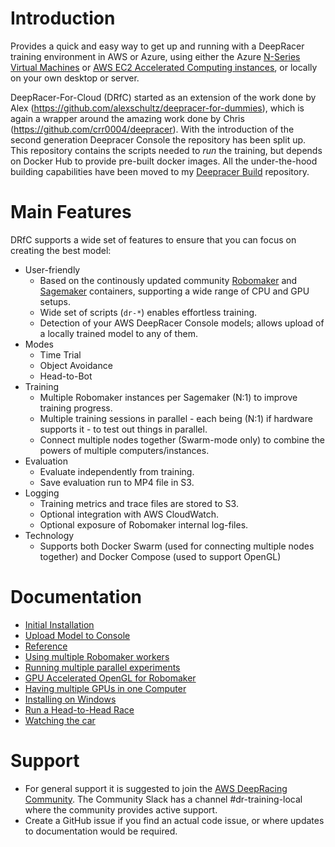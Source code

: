 # Introduction

Provides a quick and easy way to get up and running with a DeepRacer training environment in AWS or Azure, using either the Azure [N-Series Virtual Machines](https://docs.microsoft.com/en-us/azure/virtual-machines/windows/sizes-gpu) or [AWS EC2 Accelerated Computing instances](https://aws.amazon.com/ec2/instance-types/?nc1=h_ls#Accelerated_Computing), or locally on your own desktop or server.

DeepRacer-For-Cloud (DRfC) started as an extension of the work done by Alex (https://github.com/alexschultz/deepracer-for-dummies), which is again a wrapper around the amazing work done by Chris (https://github.com/crr0004/deepracer). With the introduction of the second generation Deepracer Console the repository has been split up. This repository contains the scripts needed to *run* the training, but depends on Docker Hub to provide pre-built docker images. All the under-the-hood building capabilities have been moved to my [Deepracer Build](https://github.com/aws-deepracer-community/deepracer) repository.

# Main Features

DRfC supports a wide set of features to ensure that you can focus on creating the best model:
* User-friendly
	* Based on the continously updated community [Robomaker](https://github.com/aws-deepracer-community/deepracer-simapp) and [Sagemaker](https://github.com/aws-deepracer-community/deepracer-sagemaker-container) containers, supporting a wide range of CPU and GPU setups.
	* Wide set of scripts (`dr-*`) enables effortless training.
	* Detection of your AWS DeepRacer Console models; allows upload of a locally trained model to any of them.
* Modes
	* Time Trial
	* Object Avoidance
	* Head-to-Bot
* Training
	* Multiple Robomaker instances per Sagemaker (N:1) to improve training progress.
	* Multiple training sessions in parallel - each being (N:1) if hardware supports it - to test out things in parallel.
	* Connect multiple nodes together (Swarm-mode only) to combine the powers of multiple computers/instances.
* Evaluation
	* Evaluate independently from training.
	* Save evaluation run to MP4 file in S3.
* Logging
	* Training metrics and trace files are stored to S3.
	* Optional integration with AWS CloudWatch.
	* Optional exposure of Robomaker internal log-files.
* Technology
	* Supports both Docker Swarm (used for connecting multiple nodes together) and Docker Compose (used to support OpenGL)

# Documentation

* [Initial Installation](installation.md)
* [Upload Model to Console](upload.md)
* [Reference](reference.md)
* [Using multiple Robomaker workers](multi_worker.md)
* [Running multiple parallel experiments](multi_run.md)
* [GPU Accelerated OpenGL for Robomaker](opengl.md)
* [Having multiple GPUs in one Computer](multi_gpu.md)
* [Installing on Windows](windows.md)
* [Run a Head-to-Head Race](head-to-head.md)
* [Watching the car](video.md)

# Support

* For general support it is suggested to join the [AWS DeepRacing Community](https://deepracing.io/). The Community Slack has a channel #dr-training-local where the community provides active support.
* Create a GitHub issue if you find an actual code issue, or where updates to documentation would be required.
